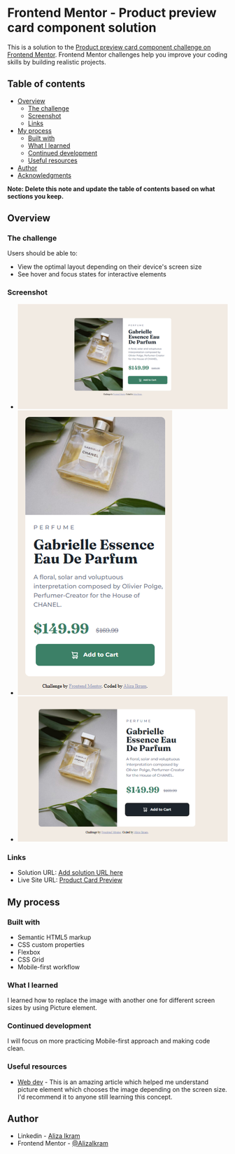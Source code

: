 # Frontend Mentor - Product preview card component solution

This is a solution to the [Product preview card component challenge on Frontend Mentor](https://www.frontendmentor.io/challenges/product-preview-card-component-GO7UmttRfa). Frontend Mentor challenges help you improve your coding skills by building realistic projects.

## Table of contents

- [Overview](#overview)
  - [The challenge](#the-challenge)
  - [Screenshot](#screenshot)
  - [Links](#links)
- [My process](#my-process)
  - [Built with](#built-with)
  - [What I learned](#what-i-learned)
  - [Continued development](#continued-development)
  - [Useful resources](#useful-resources)
- [Author](#author)
- [Acknowledgments](#acknowledgments)

**Note: Delete this note and update the table of contents based on what sections you keep.**

## Overview

### The challenge

Users should be able to:

- View the optimal layout depending on their device's screen size
- See hover and focus states for interactive elements

### Screenshot

- ![Desktop design](./screenshots/desktop.png)
- ![Mobile design](./screenshots/mobile.png)
- ![Active state](./screenshots/activestate.png)

### Links

- Solution URL: [Add solution URL here](https://your-solution-url.com)
- Live Site URL: [Product Card Preview](https://product-card-preview-component-main.netlify.app)

## My process

### Built with

- Semantic HTML5 markup
- CSS custom properties
- Flexbox
- CSS Grid
- Mobile-first workflow

### What I learned

I learned how to replace the image with another one for different screen sizes by using Picture element.

### Continued development

I will focus on more practicing Mobile-first approach and making code clean.

### Useful resources

- [Web dev](https://web.dev/learn/design/picture-element) - This is an amazing article which helped me understand picture element which chooses the image depending on the screen size. I'd recommend it to anyone still learning this concept.

## Author

- Linkedin - [Aliza Ikram](https://www.linkedin.com/in/aliza-ikram)
- Frontend Mentor - [@AlizaIkram](https://www.frontendmentor.io/profile/AlizaIkram)
